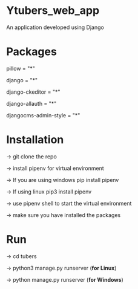 # Ytubers_web_app
An application developed using Django

# Packages
pillow = "*"

django = "*"

django-ckeditor = "*"

django-allauth = "*"

djangocms-admin-style = "*"

# Installation
-> git clone the repo

-> install pipenv for virtual environment

 -> If you are using windows pip install pipenv 
    
 -> If using linux pip3 install pipenv 

-> use pipenv shell to start the virtual environment

-> make sure you have installed the packages

# Run
-> cd tubers

-> python3 manage.py runserver (**for Linux**)

-> python manage.py runserver (**for Windows**)
